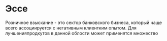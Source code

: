 Эссе
========================

Розничное взыскание - это сектор банковского бизнеса, который чаще всего ассоциируется с негативным клиентким опытом. Для лучшенияпродкутов в данной облости может применятся множество 